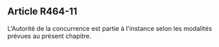 Article R464-11
----
L'Autorité de la concurrence est partie à l'instance selon les modalités prévues
au présent chapitre.
